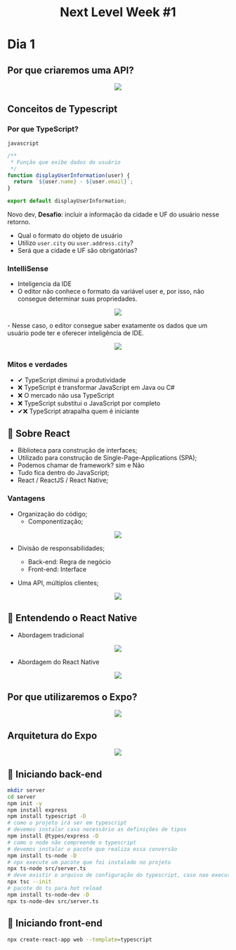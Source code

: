 <h1 align="center">Next Level Week #1</h1>

# Dia 1

## Por que criaremos uma API?
<p align="center">
  <img src="./diagrama-api-restful.png">
</p>

## Conceitos de Typescript
### Por que TypeScript?
`javascript`
```javascript
/**
 * Função que exibe dados do usuário
 */
function displayUserInformation(user) {
  return `${user.name} - ${user.email}`;
}

export default displayUserInformation;
```
Novo dev, **Desafio**: incluir a informação da cidade e UF do usuário nesse retorno.
  - Qual o formato do objeto de usuário
  - Utilizo `user.city` ou `user.address.city`?
  - Será que a cidade e UF são obrigatórias?

### IntelliSense
- Inteligencia da IDE
- O editor não conhece o formato da variável user e, por isso, não consegue determinar suas propriedades.
<p align="center">
  <img src="./intellisense.png">
</p>
- Nesse caso, o editor consegue saber exatamente os dados que um usuário pode ter e oferecer inteligência de IDE.
<p align="center">
  <img src="./intellisense-2.png">
</p>

### Mitos e verdades
- ✔ TypeScript diminui a produtividade
- ❌ TypeScript é transformar JavaScript em Java ou C#
- ❌ O mercado não usa TypeScript
- ❌ TypeScript substitui o JavaScript por completo
- ✔❌ TypeScript atrapalha quem é iniciante


## 💙 Sobre React
- Biblioteca para construção de interfaces;
- Utilizado para construção de Single-Page-Applications (SPA);
- Podemos chamar de framework? sim e Não
- Tudo fica dentro do JavaScript;
- React / ReactJS / React Native;

### Vantagens
- Organização do código;
  - Componentização;

<p align="center">
  <img src="./componentizacao.png">
</p>

- Divisão de responsabilidades;
  - Back-end: Regra de negócio
  - Front-end: Interface

- Uma API, múltiplos clientes;

<p align="center">
  <img src="./divisao-responsabilidades.png">
</p>

## 💙 Entendendo o React Native

- Abordagem tradicional

<p align="center">
  <img src="./abordagem-tradicional.png">
</p>

- Abordagem do React Native

<p align="center">
  <img src="./abordagem-react-native.png">
</p>

## Por que utilizaremos o Expo?

<p align="center">
  <img src="./expo-1.png">
</p>

## Arquitetura do Expo

<p align="center">
  <img src="./expo-2.png">
</p>

## 🚀 Iniciando back-end
```sh
mkdir server
cd server
npm init -y
npm install express
npm install typescript -D
# como o projeto irá ser em typescript
# devemos instalar caso necessário as definições de tipos
npm install @types/express -D
# como o node não compreende o typescript
# devemos instalar o pacote que realiza essa conversão
npm install ts-node -D
# npx execute um pacote que foi instalado no projeto
npx ts-node src/server.ts
# deve existir o arquivo de configuração do typescript, caso nao execute o comando abaixo
npx tsc --init
# pacote do ts para hot reload
npm install ts-node-dev -D
npx ts-node-dev src/server.ts
```

## 🚀 Iniciando front-end

```sh
npx create-react-app web --template=typescript
```